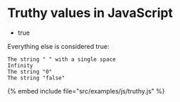 # Truthy values in JavaScript

* true

Everything else is considered true:


```
The string " " with a single space
Infinity
The string "0"
The string "false"
```
{% embed include file="src/examples/js/truthy.js" %}



